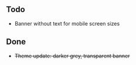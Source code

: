 ## Todo

- Banner without text for mobile screen sizes

## Done

- ~~Theme update: darker grey, transparent banner~~
